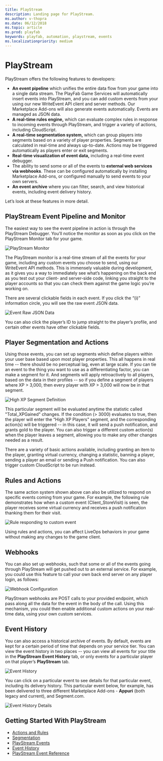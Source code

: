 ```yaml
---
title: PlayStream
description: Landing page for PlayStream.
ms.author: v-thopra
ms.date: 06/12/2018
ms.topic: article
ms.prod: playfab
keywords: playfab, automation, playstream, events
ms.localizationpriority: medium
---
```


# PlayStream

PlayStream offers the following features to developers:

- **An event pipeline** which unifies the entire data flow from your game into a single data stream. The PlayFab Game Services will automatically insert events into PlayStream, and you can add custom events from your using our new WriteEvent API client and server methods. Our Marketplace Add-ons will also generate events automatically. Events are managed as JSON data.
- **A real-time rules engine,** which can evaluate complex rules in response to incoming events through PlayStream, and trigger a variety of actions, including CloudScript.
- **A real-time segmentation system,** which can group players into segments based on a variety of player properties. Segments are calculated in real-time and always up-to-date. Actions may be triggered automatically as players enter or exit segments.
- **Real-time visualization of event data,** including a real-time event debugger.
- The ability to send some or all of the events to **external web services via webhooks**. These can be configured automatically by installing Marketplace Add-ons, or configured manually to send events to your own servers.
- **An event archive** where you can filter, search, and view historical events, including event delivery history.

Let’s look at these features in more detail.

## PlayStream Event Pipeline and Monitor

The easiest way to see the event pipeline in action is through the PlayStream Debugger. You’ll notice the monitor as soon as you click on the PlayStream Monitor tab for your game.

![PlayStream Monitor](media/playstream-monitor.png)

The PlayStream monitor is a real-time stream of all the events for your game, including any custom events you choose to send, using our WriteEvent API methods. This is immensely valuable during development, as it gives you a way to immediately see what’s happening on the back end as you test out your client- and server-side code, linking you straight to the player accounts so that you can check them against the game logic you’re working on.

There are several clickable fields in each event. If you click the “(i)” information circle, you will see the raw event JSON data.

![Event Raw JSON Data](media/playstream-event-rawjson.png)

You can also click the player’s ID to jump straight to the player’s profile, and certain other events have other clickable fields.

## Player Segmentation and Actions

Using those events, you can set up segments which define players within your user base based upon most player properties. This all happens in real time -- there should be no perceptual lag, even at large scale. If you can tie an event to the thing you want to use as a differentiating factor, you can make a segment for it. And segments will apply retroactively to all players, based on the data in their profiles -- so if you define a segment of players where XP > 3,000, then every player with XP > 3,000 will now be in that segment.

![High XP Segment Definition](media/playstream-segment-highxp.png)

This particular segment will be evaluated anytime the statistic called "Total_XPGained" changes. If the condition (> 3000) evaluates to true, then the player will enter the “High XP Players" segment, and the corresponding action(s) will be triggered -- in this case, it will send a push notification, and grants gold to the player. You can also trigger a different custom action(s) when the player leaves a segment, allowing you to make any other changes needed as a result.

There are a variety of basic actions available, including granting an item to the player, granting virtual currency, changing a statistic, banning a player, sending a player an email or sending a Push notification. You can also trigger custom CloudScript to be run instead.

## Rules and Actions

The same action system shown above can also be utilized to respond on specific events coming from your game.  For example, the following rule demonstrates how when a custom event (Client_StoreVisit) is seen, the player receives some virtual currency and receives a push notification thanking them for their visit.

![Rule responding to custom event](media/playstream-rule.png)

Using rules and actions, you can affect LiveOps behaviors in your game without making any changes to the game client.

## Webhooks

You can also set up webhooks, such that some or all of the events going through PlayStream will get pushed out to an external service. For example, you could use this feature to call your own back end server on any player login, as follows:

![Webhook Configuration](media/playstream-webhook.png)

PlayStream webhooks are POST calls to your provided endpoint, which pass along all the data for the event in the body of the call. Using this mechanism, you could then enable additional custom actions on your real-time data, using your own custom services.

## Event History

You can also access a historical archive of events. By default, events are kept for a certain period of time that depends on your service tier. You can view the event history in two places -- you can view all events for your title in the **PlayStream Event History** tab, or only events for a particular player on that player’s **PlayStream** tab.

![Event History](media/playstream-eventHistory.png)

You can click on a particular event to see details for that particular event, including its delivery history. This particular event below, for example, has been delivered to three different Marketplace Add-ons - **Appuri** (both legacy and current), and Segment.com.

![Event History Details](media/playstream-eventHistoryDetails.png)

## Getting Started With PlayStream

- [Actions and Rules](../actions-rules/index.md)
- [Segmentation](../../analytics/segmentation/index.md)
- [PlayStream Events](../../analytics/metrics/playstream-events.md)
- [Event History](../../analytics/metrics/event-history.md)
- [PlayStream Event Reference](../../../api-references/events/index.md)
